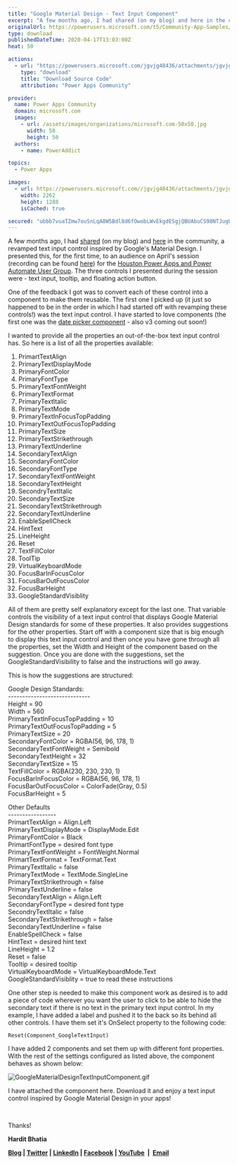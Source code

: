```yaml
---
title: "Google Material Design - Text Input Component"
excerpt: "A few months ago, I had shared (on my blog) and here in the community, a revamped text input control inspired by Google's Material Design. I"
originalUrl: https://powerusers.microsoft.com/t5/Community-App-Samples/Google-Material-Design-Text-Input-Component/td-p/530161
type: download
publishedDateTime: 2020-04-17T13:03:00Z
heat: 50

actions:
  - url: "https://powerusers.microsoft.com/jgvjg48436/attachments/jgvjg48436/AppFeedbackGallery/503/2/GoogleMaterialDesignTextInput.msapp"
    type: "download"
    title: "Download Source Code"
    attribution: "Power Apps Community"

provider:
  name: Power Apps Community
  domain: microsoft.com
  images:
    - url: /assets/images/organizations/microsoft.com-50x50.jpg
      width: 50
      height: 50
  authors:
    - name: PowerAddict

topics:
  - Power Apps

images:
  - url: https://powerusers.microsoft.com//jgvjg48436/attachments/jgvjg48436/AppFeedbackGallery/503/1/Google%20Materiel%20Design%20Text%20Input%20Component.JPG
    width: 2262
    height: 1288
    isCached: true

secured: "ubbb7vuaTZmw7ouSnLqA8W5Bdl8d6fOwobLWvEkgdESgjQBUAbuCS98NTJugU95L3xNG3rmfy3fQ2F2EywMBCuXmcPuswjW1aSO9/WQN9hNofW9vOZWhGqi4qauM8XFsn70tSl3oZDt0gPiApFfhh4vCcmTQRP/SvzKfJNpp0gZghnX5w1e+I+IJJg3pWGSWtU39Elz8JOEPDcc3yyKRfswNiHxck1Q+Kt2g6LjxYG/qNAZeu8R1RFrUDz7m0KoGQOOg/K20826MEM6t803LaHl0BEseFCm5zVIGOkmNpiop4o4ZsCTkBko3yvjeMr5mRw1tkTbZglyBa2f9OPXohuM19y9OuXjK/16/QH1o3fnwZ/TgphQzYe+v34gGQTOZGnuck/tjnsFyjllx6FFHz8KZ8x0E4i3JVTC3kwC59RcXBROrLwDmdH4plE0GWqbe;VPXOkC6kmjyHCsQDyHvumQ=="
---
```

<p>A few months ago, I had <a href="https://thepoweraddict.com/implementing-googles-material-design-for-labels-using-power-apps/" target="_blank" rel="noopener nofollow noopener noreferrer">shared</a>&nbsp;(on my blog) and <a href="https://powerusers.microsoft.com/t5/Community-App-Samples/Revamping-Power-Apps-controls-based-on-Google-s-Material-Design/td-p/465416" target="_self">here</a> in the community, a revamped text input control inspired by Google's Material Design. I presented this, for the first time, to an audience on April's session (recording can be found <a href="https://www.powerplatformug.com/viewdocument/session-recording-4?CommunityKey=f12bf679-9f8a-47d8-bdfd-b9468d85fa52&amp;tab=librarydocuments" target="_blank" rel="noopener nofollow noopener noreferrer">here</a>) for the <a href="https://www.powerplatformug.com/communities/community-home?CommunityKey=f12bf679-9f8a-47d8-bdfd-b9468d85fa52" target="_blank" rel="noopener nofollow noopener noreferrer">Houston Power Apps and Power Automate User Group</a>. The three controls I presented during the session were - text input, tooltip, and floating action button.</p>
<p>One of the feedback I got was to convert each of these control into a component to make them reusable. The first one I picked up (it just so happened to be in the order in which I had started off with revamping these controls!) was the text input control. I have started to love components (the first one was the <a href="https://thepoweraddict.com/revamping-the-date-picker-control-v2/" target="_blank" rel="noopener nofollow noopener noreferrer">date picker component</a> - also v3 coming out soon!)</p>
<p>I wanted to provide all the properties an out-of-the-box text input control has. So here is a list of all the properties available:</p>
<ol>
<li>PrimartTextAlign</li>
<li>PrimaryTextDisplayMode</li>
<li>PrimaryFontColor</li>
<li>PrimaryFontType</li>
<li>PrimaryTextFontWeight</li>
<li>PrimaryTextFormat</li>
<li>PrimaryTextItalic</li>
<li>PrimaryTextMode</li>
<li>PrimaryTextInFocusTopPadding</li>
<li>PrimaryTextOutFocusTopPadding</li>
<li>PrimaryTextSize</li>
<li>PrimaryTextStrikethrough</li>
<li>PrimaryTextUnderline</li>
<li>SecondaryTextAlign</li>
<li>SecondaryFontColor</li>
<li>SecondaryFontType</li>
<li>SecondaryTextFontWeight</li>
<li>SecondaryTextHeight</li>
<li>SecondryTextItalic</li>
<li>SecondaryTextSize</li>
<li>SecondaryTextStrikethrough</li>
<li>SecondaryTextUnderline</li>
<li>EnableSpellCheck</li>
<li>HintText</li>
<li>LineHeight</li>
<li>Reset</li>
<li>TextFillColor</li>
<li>ToolTip</li>
<li>VirtualKeyboardMode</li>
<li>FocusBarInFocusColor</li>
<li>FocusBarOutFocusColor</li>
<li>FocusBarHeight</li>
<li>GoogleStandardVisiblity</li>
</ol>
<p>All of them are pretty self explanatory except for the last one. That variable controls the visibility of a text input control that displays Google Material Design standards for some of these properties. It also provides suggestions for the other properties. Start off with a component size that is big enough to display this text input control and then once you have gone through all the properties, set the Width and Height of the component based on the suggestion. Once you are done with the suggestions, set the GoogleStandardVisibility to false and the instructions will go away.</p>
<p>This is how the suggestions are structured:</p>
<p>Google Design Standards:<br>-----------------------------<br>Height = 90<br>Width = 560<br>PrimaryTextInFocusTopPadding = 10<br>PrimaryTextOutFocusTopPadding = 5<br>PrimaryTextSize = 20<br>SecondaryFontColor = RGBA(56, 96, 178, 1)<br>SecondaryTextFontWeight = Semibold<br>SecondaryTextHeight = 32<br>SecondaryTextSize = 15<br>TextFillColor = RGBA(230, 230, 230, 1)<br>FocusBarInFocusColor = RGBA(56, 96, 178, 1)<br>FocusBarOutFocusColor = ColorFade(Gray, 0.5)<br>FocusBarHeight = 5</p>
<p>Other Defaults<br>-----------------<br>PrimartTextAlign = Align.Left<br>PrimaryTextDisplayMode = DisplayMode.Edit<br>PrimaryFontColor = Black<br>PrimartFontType = desired font type<br>PrimaryTextFontWeight = FontWeight.Normal<br>PrimartTextFormat = TextFormat.Text<br>PrimaryTextItalic = false<br>PrimaryTextMode = TextMode.SingleLine<br>PrimaryTextStrikethrough = false<br>PrimaryTextUnderline = false<br>SecondaryTextAlign = Align.Left<br>SecondaryFontType = desired font type<br>SecondryTextItalic = false<br>SecondaryTextStrikethrough = false<br>SecondaryTextUnderline = false<br>EnableSpellCheck = false<br>HintText = desired hint text<br>LineHeight = 1.2<br>Reset = false<br>Tooltip = desired tooltip<br>VirtualKeyboardMode = VirtualKeyboardMode.Text<br>GoogleStandardVisiblity = true to read these instructions</p>
<p>One other step is needed to make this component work as desired is to add a piece of code wherever you want the user to click to be able to hide the secondary text if there is no text in the primary text input control. In my example, I have added a label and pushed it to the back so its behind all other controls. I have them set it's OnSelect property to the following code:</p>
<pre><code>Reset(Component_GoogleTextInput)</code></pre>
<p>I have added 2 components and set them up with different font properties. With the rest of the settings configured as listed above, the component behaves as shown below:</p>
<p><span class="lia-inline-image-display-wrapper lia-image-align-inline" image-alt="GoogleMaterialDesignTextInputComponent.gif" style="width: 226px;"><img src="https://powerusers.microsoft.com/t5/image/serverpage/image-id/134521i0EC00FBADA2E664D/image-size/medium?v=1.0&amp;px=400" title="GoogleMaterialDesignTextInputComponent.gif" alt="GoogleMaterialDesignTextInputComponent.gif" li-image-url="https://powerusers.microsoft.com/t5/image/serverpage/image-id/134521i0EC00FBADA2E664D?v=1.0" li-image-display-id="'134521i0EC00FBADA2E664D'" li-message-uid="'530161'" li-messages-message-image="true" li-bindable="" class="lia-media-image" tabindex="0" li-bypass-lightbox-when-linked="true" li-use-hover-links="false"></span></p>
<p>I have attached the component here. Download it and enjoy a text input control inspired by Google Material Design in your apps!</p>
<p>&nbsp;</p>
<p>Thanks!</p>
<p><strong>Hardit Bhatia</strong></p>
<p><a href="https://thepoweraddict.com" target="_self" rel="nofollow noopener noreferrer"><strong>Blog</strong></a><strong>&nbsp;| </strong><a href="https://twitter.com/thepoweraddict" target="_self" rel="nofollow noopener noreferrer"><strong>Twitter</strong></a><strong> | </strong><a href="https://www.linkedin.com/in/harditbhatia/" target="_self" rel="nofollow noopener noreferrer"><strong>LinkedIn</strong></a><strong> | </strong><a href="https://www.facebook.com/thepoweraddict/" target="_self" rel="nofollow noopener noreferrer"><strong>Facebook</strong></a><strong> | </strong><a href="https://www.youtube.com/channel/UC01IDHuH1X3ZhUYMTj-ZyTg?view_as=subscriber" target="_self" rel="nofollow noopener noreferrer"><strong>YouTube</strong></a><strong>&nbsp; |&nbsp;&nbsp;</strong><a href="mailto:hardit.bhatia@thepoweraddict.com" target="_self" rel="nofollow noopener noreferrer"><strong>Email</strong></a></p>

